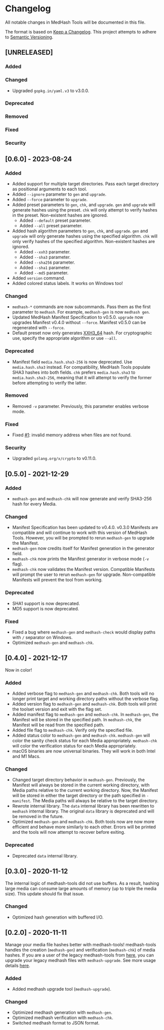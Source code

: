 <!-- markdownlint-disable MD024 -->

# Changelog

All notable changes in MedHash Tools will be documented in this file.

The format is based on [Keep a Changelog](https://keepachangelog.com/en/1.0.0/).
This project attempts to adhere to [Semantic Versioning](https://semver.org/spec/v2.0.0.html).

## [UNRELEASED]

### Added

### Changed

- Upgraded `gopkg.in/yaml.v3` to v3.0.0.

### Deprecated

### Removed

### Fixed

### Security

## [0.6.0] - 2023-08-24

### Added

- Added support for multiple target directories.
  Pass each target directory as positional arguments to each tool.
- Added `--ignore` parameter to `gen` and `upgrade`.
- Added `--force` parameter to `upgrade`.
- Added preset parameters to `gen`, `chk`, and `upgrade`.
  `gen` and `upgrade` will generate hashes using the preset.
  `chk` will only attempt to verify hashes in the preset.
  Non-existent hashes are ignored.
  - Added `--default` preset parameter.
  - Added `--all` preset parameter.
- Added hash algorithm parameters to `gen`, `chk`, and `upgrade`.
  `gen` and `upgrade` will only generate hashes using the specified algorithm.
  `chk` will only verify hashes of the specified algorithm.
  Non-existent hashes are ignored.
  - Added `--xxh3` parameter.
  - Added `--sha3` parameter.
  - Added `--sha256` parameter.
  - Added `--sha1` parameter.
  - Added `--md5` parameter.
- Added `version` command.
- Added colored status labels.
  It works on Windows too!

### Changed

- `medhash-*` commands are now subcommands.
  Pass them as the first parameter to `medhash`.
  For example, `medhash-gen` is now `medhash gen`.
- Updated MedHash Manifest Specification to v0.5.0.
  `upgrade` now upgrades Manifest v0.4.0 without `--force`.
  Manifest v0.5.0 can be regenerated with `--force`.
- Default preset now only generates [XXH3_64](https://xxhash.com) hash.
  For cryptographic use, specify the appropriate algorithm or use `--all`.

### Deprecated

- Manifest field `media.hash.sha3-256` is now deprecated.
  Use `media.hash.sha3` instead.
  For compatibility, MedHash Tools populate SHA3 hashes into both fields.
  `chk` prefers `media.hash.sha3` to `media.hash.sha3-256`, meaning that it will attempt to verify
  the former before attempting to verify the latter.

### Removed

- Removed `-v` parameter.
  Previously, this parameter enables verbose mode.

### Fixed

- Fixed [#1](https://github.com/Ghifari160/medhash-tools/issues/1): invalid memory address when
  files are not found.

### Security

- Upgraded `golang.org/x/crypto` to v0.11.0.

## [0.5.0] - 2021-12-29

### Added

- `medhash-gen` and `medhash-chk` will now generate and verify SHA3-256 hash for every Media.

### Changed

- Manifest Specification has been updated to v0.4.0.
  v0.3.0 Manifests are compatible and will continue to work with this version of MedHash Tools.
  However, you will be prompted to rerun `medhash-gen` to upgrade the Manifest.
- `medhash-gen` now credits itself for Manifest generation in the generator field.
- `medhash-chk` now prints the Manifest generator in verbose mode (`-v` flag).
- `medhash-chk` now validates the Manifest version.
  Compatible Manifests will prompt the user to rerun `medhash-gen` for upgrade.
  Non-compatible Manifests will prevent the tool from working.

### Deprecated

- SHA1 support is now deprecated.
- MD5 support is now deprecated.

### Fixed

- Fixed a bug where `medhash-gen` and `medhash-check` would display paths with `/` separator on Windows.
- Optimized `medhash-gen` and `medhash-chk`.

## [0.4.0] - 2021-12-17

Now in color!

### Added

- Added verbose flag to `medhash-gen` and `medhash-chk`.
  Both tools will no longer print target and working directory paths without the verbose flag.
- Added version flag to `medhash-gen` and `medhash-chk`.
  Both tools will print the toolset version and exit with the flag set.
- Added manifest flag to `medhash-gen` and `medhash-chk`.
  In `medhash-gen`, the Manifest will be stored in the specified path.
  In `medhash-chk`, the Manifest will be read from the specified path.
- Added file flag to `medhash-chk`.
  Verify only the specified file.
- Added status color to `medhash-gen` and `medhash-chk`.
  `medhash-gen` will color the sanity check status for each Media appropriately.
  `medhash-chk` will color the verification status for each Media appropriately.
- macOS binaries are now universal binaries.
  They will work in both Intel and M1 Macs.

### Changed

- Changed target directory behavior in `medhash-gen`.
  Previously, the Manifest will always be stored in the current working directory, with Media paths relative to the current working directory.
  Now, the Manifest will be stored in either the target directory or the path specified in `-manifest`. The Media paths will always be relative to the target directory.
- Rewrote internal library.
  The `data` internal library has been rewritten to `medhash` internal library.
  The original `data` library is deprecated and will be removed in the future.
- Optimized `medhash-gen` and `medhash-chk`.
  Both tools now are now more efficient and behave more similarly to each other.
  Errors will be printed and the tools will now attempt to recover before exiting.

### Deprecated

- Deprecated `data` internal library.

## [0.3.0] - 2020-11-12

The internal logic of medhash-tools did not use buffers.
As a result, hashing large media can consume large amounts of memory (up to triple the media size).
This update should fix that issue.

### Changed

- Optimized hash generation with buffered I/O.

## [0.2.0] - 2020-11-11

Manage your media file hashes better with medhash-tools!
medhash-tools handles the creation (`medhash-gen`) and verification (`medhash-chk`) of media hashes.
If you are a user of the legacy medhash-tools from [here](https://github.com/Ghifari160/infra/tree/main/renderer),
you can upgrade your legacy medhash files with `medhash-upgrade`.
See more usage details [here](https://github.com/Ghifari160/medhash-tools/tree/718609ec57f7366b99c718fe91d5959345c9fbfa#usage).

### Added

- Added medhash upgrade tool (`medhash-upgrade`).

### Changed

- Optimized medhash generation with `medhash-gen`.
- Optimized medhash verification with `medhash-chk`.
- Switched medhash format to JSON format.
